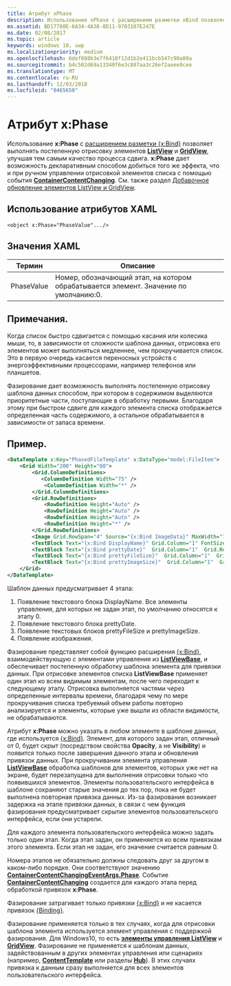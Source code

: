 ```yaml
---
title: Атрибут xPhase
description: Использование xPhase с расширением разметки xBind позволяет выполнять постепенную отрисовку элементов ListView и GridView, улучшая качество процесса сдвига.
ms.assetid: BD17780E-6A34-4A38-8D11-9703107E247E
ms.date: 02/08/2017
ms.topic: article
keywords: windows 10, uwp
ms.localizationpriority: medium
ms.openlocfilehash: 6def088b3e7f6410f12d1b2e411bcb547c90a09a
ms.sourcegitcommit: b4c502d69a13340f6e3c887aa3c26ef2aeee9cee
ms.translationtype: MT
ms.contentlocale: ru-RU
ms.lasthandoff: 12/03/2018
ms.locfileid: "8465650"
---
```

# <a name="xphase-attribute"></a>Атрибут x:Phase


Использование **x:Phase** с [расширением разметки {x:Bind}](x-bind-markup-extension.md) позволяет выполнять постепенную отрисовку элементов [**ListView**](https://msdn.microsoft.com/library/windows/apps/br242878) и [**GridView**](https://msdn.microsoft.com/library/windows/apps/br242705), улучшая тем самым качество процесса сдвига. **x:Phase** дает возможность декларативным способом добиться того же эффекта, что и при ручном управлении отрисовкой элементов списка с помощью события [**ContainerContentChanging**](https://msdn.microsoft.com/library/windows/apps/dn298914). См. также раздел [Добавочное обновление элементов ListView и GridView](../debug-test-perf/optimize-gridview-and-listview.md#update-items-incrementally).

## <a name="xaml-attribute-usage"></a>Использование атрибутов XAML


``` syntax
<object x:Phase="PhaseValue".../>
```

## <a name="xaml-values"></a>Значения XAML


| Термин | Описание |
|------|-------------|
| PhaseValue | Номер, обозначающий этап, на котором обрабатывается элемент. Значение по умолчанию:0. | 

## <a name="remarks"></a>Примечания.

Когда список быстро сдвигается с помощью касания или колесика мыши, то, в зависимости от сложности шаблона данных, отрисовка его элементов может выполняться медленнее, чем прокручивается список. Это в первую очередь касается переносных устройств с энергоэффективными процессорами, например телефонов или планшетов.

Фазирование дает возможность выполнять постепенную отрисовку шаблона данных способом, при котором в содержимом выделяются приоритетные части, поступающие в обработку первыми. Благодаря этому при быстром сдвиге для каждого элемента списка отображается определенная часть содержимого, а остальное обрабатывается в зависимости от запаса времени.

## <a name="example"></a>Пример.

```xml
<DataTemplate x:Key="PhasedFileTemplate" x:DataType="model:FileItem">
    <Grid Width="200" Height="80">
        <Grid.ColumnDefinitions>
           <ColumnDefinition Width="75" />
            <ColumnDefinition Width="*" />
        </Grid.ColumnDefinitions>
        <Grid.RowDefinitions>
            <RowDefinition Height="Auto" />
            <RowDefinition Height="Auto" />
            <RowDefinition Height="Auto" />
            <RowDefinition Height="*" />
        </Grid.RowDefinitions>
        <Image Grid.RowSpan="4" Source="{x:Bind ImageData}" MaxWidth="70" MaxHeight="70" x:Phase="3"/>
        <TextBlock Text="{x:Bind DisplayName}" Grid.Column="1" FontSize="12"/>
        <TextBlock Text="{x:Bind prettyDate}"  Grid.Column="1"  Grid.Row="1" FontSize="12" x:Phase="1"/>
        <TextBlock Text="{x:Bind prettyFileSize}"  Grid.Column="1"  Grid.Row="2" FontSize="12" x:Phase="2"/>
        <TextBlock Text="{x:Bind prettyImageSize}"  Grid.Column="1"  Grid.Row="3" FontSize="12" x:Phase="2"/>
    </Grid>
</DataTemplate>
```

Шаблон данных предусматривает 4 этапа:

1.  Появление текстового блока DisplayName. Все элементы управления, для которых не задан этап, по умолчанию относятся к этапу 0.
2.  Появление текстового блока prettyDate.
3.  Появление текстовых блоков prettyFileSize и prettyImageSize.
4.  Появление изображения.

Фазирование представляет собой функцию расширения [{x:Bind}](x-bind-markup-extension.md), взаимодействующую с элементами управления из [**ListViewBase**](https://msdn.microsoft.com/library/windows/apps/br242879), и обеспечивает постепенную обработку шаблона элемента для привязки данных. При отрисовке элементов списка **ListViewBase** применяет один этап ко всем видимым элементам, после чего переходит к следующему этапу. Отрисовка выполняется частями через определенные интервалы времени, благодаря чему по мере прокручивания списка требуемый объем работы повторно анализируется и элементы, которые уже вышли из области видимости, не обрабатываются.

Атрибут **x:Phase** можно указать в любом элементе в шаблоне данных, где используется [{x:Bind}](x-bind-markup-extension.md). Элемент, для которого задан этап, отличный от 0, будет скрыт (посредством свойства **Opacity**, а не **Visibility**) и появится только после завершения данного этапа и обновления привязок данных. При прокручивании элемента управления [**ListViewBase**](https://msdn.microsoft.com/library/windows/apps/br242879) обработка шаблонов для элементов, которых уже нет на экране, будет перезапущена для выполнения отрисовки только что появившихся элементов. Элементы пользовательского интерфейса в шаблоне сохраняют старые значения до тех пор, пока не будет выполнена повторная привязка данных. Из-за фазирования возникает задержка на этапе привязки данных, в связи с чем функция фазирования предусматривает скрытие элементов пользовательского интерфейса, если они устарели.

Для каждого элемента пользовательского интерфейса можно задать только один этап. Когда этап задан, он применяется ко всем привязкам этого элемента. Если этап не задан, его значение считается равным 0.

Номера этапов не обязательно должны следовать друг за другом в каком-либо порядке. Они соответствуют значению [**ContainerContentChangingEventArgs.Phase**](https://msdn.microsoft.com/library/windows/apps/dn298493). Событие [**ContainerContentChanging**](https://msdn.microsoft.com/library/windows/apps/dn298914) создается для каждого этапа перед обработкой привязок **x:Phase**.

Фазирование затрагивает только привязки [{x:Bind}](x-bind-markup-extension.md) и не касается привязок [{Binding}](binding-markup-extension.md).

Фазирование применяется только в тех случаях, когда для отрисовки шаблона элемента используется элемент управления с поддержкой фазирования. Для Windows10, то есть [**элементы управления ListView**](https://msdn.microsoft.com/library/windows/apps/br242878) и [**GridView**](https://msdn.microsoft.com/library/windows/apps/br242705). Фазирование не применяется к шаблонам данных, задействованным в других элементах управления или сценариях (например, [**ContentTemplate**](https://msdn.microsoft.com/library/windows/apps/br209369) или разделы [**Hub**](https://msdn.microsoft.com/library/windows/apps/dn251843)). В этих случаях привязка к данным сразу выполняется для всех элементов пользовательского интерфейса.

